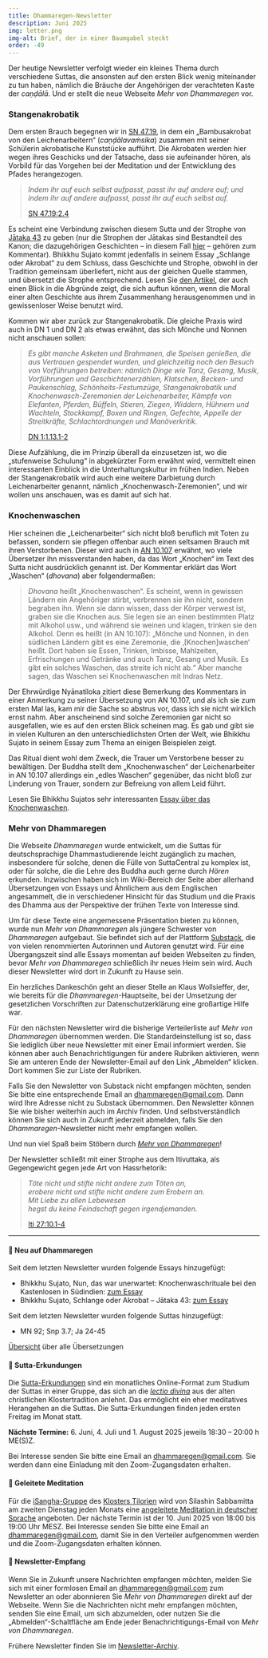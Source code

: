 ```yaml
---
title: Dhammaregen-Newsletter
description: Juni 2025
img: letter.png
img-alt: Brief, der in einer Baumgabel steckt
order: -49
---
```


Der heutige Newsletter verfolgt wieder ein kleines Thema durch verschiedene Suttas, die ansonsten auf den ersten Blick wenig miteinander zu tun haben, nämlich die Bräuche der Angehörigen der verachteten Kaste der *caṇḍālā*. Und er stellt die neue Webseite *Mehr von Dhammaregen* vor.

### Stangenakrobatik

Dem ersten Brauch begegnen wir in [SN 47.19](#/sutta/sn47.19/de/sabbamitta), in dem ein „Bambusakrobat von den Leichenarbeitern“ (*caṇḍālavaṁsika*) zusammen mit seiner Schülerin akrobatische Kunststücke aufführt. Die Akrobaten werden hier wegen ihres Geschicks und der Tatsache, dass sie aufeinander hören, als Vorbild für das Vorgehen bei der Meditation und der Entwicklung des Pfades herangezogen.

>*Indem ihr auf euch selbst aufpasst, passt ihr auf andere auf; und indem ihr auf andere aufpasst, passt ihr auf euch selbst auf.*  
>
> [SN 47.19:2.4](/#/sutta/sn47.19:2.4/de/sabbamitta)

Es scheint eine Verbindung zwischen diesem Sutta und der Strophe von [Jātaka 43](#/sutta/ja43/de/sabbamitta) zu geben (nur die Strophen der Jātakas sind Bestandteil des Kanon; die dazugehörigen Geschichten – in diesem Fall [hier](https://palikanon.com/khuddaka/jataka/j043.htm) – gehören zum Kommentar). Bhikkhu Sujato kommt jedenfalls in seinem Essay „Schlange oder Akrobat“ zu dem Schluss, dass Geschichte und Strophe, obwohl in der Tradition gemeinsam überliefert, nicht aus der gleichen Quelle stammen, und übersetzt die Strophe entsprechend. Lesen Sie [den Artikel](#/wiki/buddhismuskunde/akrobat), der auch einen Blick in die Abgründe zeigt, die sich auftun können, wenn die Moral einer alten Geschichte aus ihrem Zusammenhang herausgenommen und in gewissenloser Weise benutzt wird.

Kommen wir aber zurück zur Stangenakrobatik. Die gleiche Praxis wird auch in DN 1 und DN 2 als etwas erwähnt, das sich Mönche und Nonnen nicht anschauen sollen:

>*Es gibt manche Asketen und Brahmanen, die Speisen genießen, die aus Vertrauen gespendet wurden, und gleichzeitig noch den Besuch von Vorführungen betreiben: nämlich Dinge wie Tanz, Gesang, Musik, Vorführungen und Geschichtenerzählen, Klatschen, Becken- und Paukenschlag, Schönheits-Festumzüge, Stangenakrobatik und Knochenwasch-Zeremonien der Leichenarbeiter, Kämpfe von Elefanten, Pferden, Büffeln, Stieren, Ziegen, Widdern, Hühnern und Wachteln, Stockkampf, Boxen und Ringen, Gefechte, Appelle der Streitkräfte, Schlachtordnungen und Manöverkritik.*  
>
> [DN 1:1.13.1-2](#/sutta/dn1:1.13.1/de/sabbamitta)

Diese Aufzählung, die im Prinzip überall da einzusetzen ist, wo die „stufenweise Schulung“ in abgekürzter Form erwähnt wird, vermittelt einen interessanten Einblick in die Unterhaltungskultur im frühen Indien. Neben der Stangenakrobatik wird auch eine weitere Darbietung durch Leichenarbeiter genannt, nämlich „Knochenwasch-Zeremonien“, und wir wollen uns anschauen, was es damit auf sich hat.

### Knochenwaschen

Hier scheinen die „Leichenarbeiter“ sich nicht bloß beruflich mit Toten zu befassen, sondern sie pflegen offenbar auch einen seltsamen Brauch mit ihren Verstorbenen. Dieser wird auch in [AN 10.107](#/sutta/an10.107/de/sabbamitta) erwähnt, wo viele Übersetzer ihn missverstanden haben, da das Wort „Knochen“ im Text des Sutta nicht ausdrücklich genannt ist. Der Kommentar erklärt das Wort „Waschen“ (*dhovana*) aber folgendermaßen:

>*Dhovana* heißt „Knochenwaschen“. Es scheint, wenn in gewissen Ländern ein Angehöriger stirbt, verbrennen sie ihn nicht, sondern begraben ihn. Wenn sie dann wissen, dass der Körper verwest ist, graben sie die Knochen aus. Sie legen sie an einen bestimmten Platz mit Alkohol usw., und während sie weinen und klagen, trinken sie den Alkohol. Denn es heißt (in AN 10.107): „Mönche und Nonnen, in den südlichen Ländern gibt es eine Zeremonie, die ‚[Knochen]waschen‘ heißt. Dort haben sie Essen, Trinken, Imbisse, Mahlzeiten, Erfrischungen und Getränke und auch Tanz, Gesang und Musik. Es gibt ein solches Waschen, das streite ich nicht ab.“ Aber manche sagen, das Waschen sei Knochenwaschen mit Indras Netz. 

Der Ehrwürdige Nyānatiloka zitiert diese Bemerkung des Kommentars in einer Anmerkung zu seiner Übersetzung von AN 10.107, und als ich sie zum ersten Mal las, kam mir die Sache so abstrus vor, dass ich sie nicht wirklich ernst nahm.  Aber anscheinend sind solche Zeremonien gar nicht so ausgefallen, wie es auf den ersten Blick scheinen mag. Es gab und gibt sie in vielen Kulturen an den unterschiedlichsten Orten der Welt, wie Bhikkhu Sujato in seinem Essay zum Thema an einigen Beispielen zeigt.

Das Ritual dient wohl dem Zweck, die Trauer um Verstorbene besser zu bewältigen. Der Buddha stellt dem „Knochenwaschen“ der Leichenarbeiter in AN 10.107 allerdings ein „edles Waschen“ gegenüber, das nicht bloß zur Linderung von Trauer, sondern zur Befreiung von allem Leid führt.

Lesen Sie Bhikkhu Sujatos sehr interessanten [Essay über das Knochenwaschen](#/wiki/buddhismuskunde/knochenwaschen).

### Mehr von Dhammaregen

Die Webseite *Dhammaregen* wurde entwickelt, um die Suttas für deutschsprachige Dhammastudierende leicht zugänglich zu machen, insbesondere für solche, denen die Fülle von SuttaCentral zu komplex ist, oder für solche, die die Lehre des Buddha auch gerne durch *Hören* erkunden. Inzwischen haben sich im Wiki-Bereich der Seite aber allerhand Übersetzungen von Essays und Ähnlichem aus dem Englischen angesammelt, die in verschiedener Hinsicht für das Studium und die Praxis des Dhamma aus der Perspektive der frühen Texte von Interesse sind.

Um für diese Texte eine angemessene Präsentation bieten zu können, wurde nun *Mehr von Dhammaregen* als jüngere Schwester von *Dhammaregen* aufgebaut. Sie befindet sich auf der Plattform [Substack](https://substack.com/home), die von vielen renommierten Autorinnen  und Autoren genutzt wird. Für eine Übergangszeit sind alle Essays momentan auf beiden Webseiten zu finden, bevor *Mehr von Dhammaregen* schließlich ihr neues Heim sein wird. Auch dieser Newsletter wird dort in Zukunft zu Hause sein.

Ein herzliches Dankeschön geht an dieser Stelle an Klaus Wollsieffer, der, wie bereits für die *Dhammaregen*-Hauptseite, bei der Umsetzung der gesetzlichen Vorschriften zur Datenschutzerklärung eine großartige Hilfe war.

Für den nächsten Newsletter wird die bisherige Verteilerliste auf *Mehr von Dhammaregen* übernommen werden. Die Standardeinstellung ist so, dass Sie lediglich über neue Newsletter mit einer Email informiert werden. Sie können aber auch Benachrichtigungen für andere Rubriken aktivieren, wenn Sie am unteren Ende der Newsletter-Email auf den Link „Abmelden“ klicken. Dort kommen Sie zur Liste der Rubriken.

Falls Sie den Newsletter von Substack nicht empfangen möchten, senden Sie bitte eine entsprechende Email an [dhammaregen@gmail.com](mailto:dhammaregen@gmail.com). Dann wird Ihre Adresse nicht zu Substack übernommen. Den Newsletter können Sie wie bisher weiterhin auch im Archiv finden. Und selbstverständlich können Sie sich auch in Zukunft jederzeit abmelden, falls Sie den *Dhammaregen*-Newsletter nicht mehr empfangen wollen.

Und nun viel Spaß beim Stöbern durch [*Mehr von Dhammaregen*](https://mehr.dhammaregen.net/)!

Der Newsletter schließt mit einer Strophe aus dem Itivuttaka, als Gegengewicht gegen jede Art von Hassrhetorik:

>*Töte nicht und stifte nicht andere zum Töten an,*  
>*erobere nicht und stifte nicht andere zum Erobern an.*  
>*Mit Liebe zu allen Lebewesen*  
>*hegst du keine Feindschaft gegen irgendjemanden.*  
>
>[Iti 27:10.1-4](#/sutta/iti27:10.1/de/sabbamitta)

---

#### 🔸 Neu auf Dhammaregen

Seit dem letzten Newsletter wurden folgende Essays hinzugefügt:
- Bhikkhu Sujato, Nun, das war unerwartet: Knochenwaschrituale bei den Kastenlosen in Südindien: [zum Essay](#/wiki/buddhismuskunde/knochenwaschen)
- Bhikkhu Sujato, Schlange oder Akrobat – Jātaka 43: [zum Essay](#/wiki/buddhismuskunde/akrobat)

Seit dem letzten Newsletter wurden folgende Suttas hinzugefügt:
- MN 92; Snp 3.7; Ja 24-45

[Übersicht](#/wiki/uebersetzung/uebersicht) über alle Übersetzungen

#### 🔸 Sutta-Erkundungen 

Die [Sutta-Erkundungen](#/wiki/erkundung) sind ein monatliches Online-Format zum Studium der Suttas in einer Gruppe, das sich an die [*lectio divina*](https://de.wikipedia.org/wiki/Lectio_divina) aus der alten christlichen Klostertradition anlehnt. Das ermöglicht ein eher meditatives Herangehen an die Suttas. Die Sutta-Erkundungen finden jeden ersten Freitag im Monat statt. 

**Nächste Termine:** 6. Juni, 4. Juli und 1. August 2025 jeweils 18:30 – 20:00 h ME(S)Z.

Bei Interesse senden Sie bitte eine Email an [dhammaregen@gmail.com](mailto:dhammaregen@gmail.com). Sie werden dann eine Einladung mit den Zoom-Zugangsdaten erhalten.

#### 🔸 Geleitete Meditation 

Für die [iSangha-Gruppe](https://www.samita.be/de/isangha/) des [Klosters Tilorien](https://www.samita.be/de/tilorien-monastery/) wird von Silashin Sabbamitta am zweiten Dienstag jeden Monats eine [angeleitete Meditation in deutscher Sprache](#/wiki/meditation) angeboten. Der nächste Termin ist der 10. Juni 2025 von 18:00 bis 19:00 Uhr MESZ. Bei Interesse senden Sie bitte eine Email an [dhammaregen@gmail.com](mailto:dhammaregen@gmail.com), damit Sie in den Verteiler aufgenommen werden und die Zoom-Zugangsdaten erhalten können.

#### 🔸 Newsletter-Empfang

Wenn Sie in Zukunft unsere Nachrichten empfangen möchten, melden Sie sich mit einer formlosen Email an [dhammaregen@gmail.com](mailto:dhammaregen@gmail.com) zum Newsletter an oder abonnieren Sie *Mehr von Dhammaregen* direkt auf der Webseite. Wenn Sie die Nachrichten nicht mehr empfangen möchten, senden Sie eine Email, um sich abzumelden, oder nutzen Sie die „Abmelden“-Schaltfläche am Ende jeder Benachrichtigungs-Email von *Mehr von Dhammaregen*. 

Frühere Newsletter finden Sie im [Newsletter-Archiv](#/wiki/news/inhalt).
